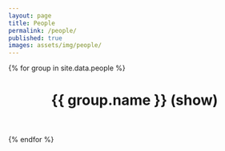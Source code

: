 ```yaml
---
layout: page
title: People
permalink: /people/
published: true
images: assets/img/people/
---
```


<script>

function toggleGroupDisplay(divId, linkId) {
  var x = document.getElementById(divId);
  var l = document.getElementById(linkId);

  if (x.style.display === "none") {
    x.style.display = "block";
    l.text = "(hide)";
  } else {
    x.style.display = "none";
    l.text = "(show)";
  }
}

</script>

<div class="page" markdown="1">

{% for group in site.data.people %}

  <center><h1>{{ group.name }} <a onclick="toggleGroupDisplay('{{ group.name | downcase }}', 'hide{{ group.name }}Link')" id="hide{{ group.name }}Link">(show)</a></h1></center>

  <div id="{{ group.name | downcase }}" style="display: none;">
  {% for person in group.people %}
    <center>
    <a href="{{ person.website }}"><img class="people" alt="{{ person.name }}" src="{{ page.images | relative_url }}{{ person.image }}" srcset="{{ page.images | relative_url }}{{ person.image }}" /></a>
    </center>  
    <center><b>{{ person.name }}</b></center>
    <center>{{ person.role }}</center>
    <center><i>{{ person.department }}</i></center>
    <center><i>{{ person.university }}</i></center>
    {{ person.description }}
  {% endfor %}
  </div>
  <br/>
  <br/>
{% endfor %}
</div>
